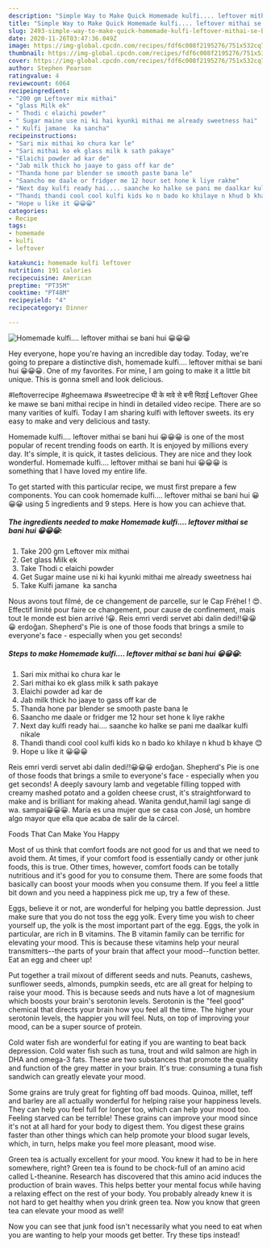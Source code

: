 ```yaml
---
description: "Simple Way to Make Quick Homemade kulfi.... leftover mithai se bani hui 😀😀😀"
title: "Simple Way to Make Quick Homemade kulfi.... leftover mithai se bani hui 😀😀😀"
slug: 2493-simple-way-to-make-quick-homemade-kulfi-leftover-mithai-se-bani-hui
date: 2020-11-26T03:47:36.049Z
image: https://img-global.cpcdn.com/recipes/fdf6c008f2195276/751x532cq70/homemade-kulfi-leftover-mithai-se-bani-hui-😀😀😀-recipe-main-photo.jpg
thumbnail: https://img-global.cpcdn.com/recipes/fdf6c008f2195276/751x532cq70/homemade-kulfi-leftover-mithai-se-bani-hui-😀😀😀-recipe-main-photo.jpg
cover: https://img-global.cpcdn.com/recipes/fdf6c008f2195276/751x532cq70/homemade-kulfi-leftover-mithai-se-bani-hui-😀😀😀-recipe-main-photo.jpg
author: Stephen Pearson
ratingvalue: 4
reviewcount: 6064
recipeingredient:
- "200 gm Leftover mix mithai"
- "glass Milk ek"
- " Thodi c elaichi powder"
- " Sugar maine use ni ki hai kyunki mithai me already sweetness hai"
- " Kulfi jamane  ka sancha"
recipeinstructions:
- "Sari mix mithai ko chura kar le"
- "Sari mithai ko ek glass milk k sath pakaye"
- "Elaichi powder ad kar de"
- "Jab milk thick ho jaaye to gass off kar de"
- "Thanda hone par blender se smooth paste bana le"
- "Saancho me daale or fridger me 12 hour set hone k liye rakhe"
- "Next day kulfi ready hai.... saanche ko halke se pani me daalkar kulfi nikale"
- "Thandi thandi cool cool kulfi kids ko n bado ko khilaye n khud b khaye 😊"
- "Hope u like it 😀😀😀"
categories:
- Recipe
tags:
- homemade
- kulfi
- leftover

katakunci: homemade kulfi leftover 
nutrition: 191 calories
recipecuisine: American
preptime: "PT35M"
cooktime: "PT48M"
recipeyield: "4"
recipecategory: Dinner

---
```



![Homemade kulfi.... leftover mithai se bani hui 😀😀😀](https://img-global.cpcdn.com/recipes/fdf6c008f2195276/751x532cq70/homemade-kulfi-leftover-mithai-se-bani-hui-😀😀😀-recipe-main-photo.jpg)

Hey everyone, hope you're having an incredible day today. Today, we're going to prepare a distinctive dish, homemade kulfi.... leftover mithai se bani hui 😀😀😀. One of my favorites. For mine, I am going to make it a little bit unique. This is gonna smell and look delicious.

#leftoverrecipe #gheemawa #sweetrecipe घी के मावे से बनी मिठाई Leftover Ghee ke mawe se bani mithai recipe in hindi in detailed video recipe. There are so many varities of kulfi. Today I am sharing kulfi with leftover sweets. its ery easy to make and very delicious and tasty.

Homemade kulfi.... leftover mithai se bani hui 😀😀😀 is one of the most popular of recent trending foods on earth. It is enjoyed by millions every day. It's simple, it is quick, it tastes delicious. They are nice and they look wonderful. Homemade kulfi.... leftover mithai se bani hui 😀😀😀 is something that I have loved my entire life.


To get started with this particular recipe, we must first prepare a few components. You can cook homemade kulfi.... leftover mithai se bani hui 😀😀😀 using 5 ingredients and 9 steps. Here is how you can achieve that.

<!--inarticleads1-->

##### The ingredients needed to make Homemade kulfi.... leftover mithai se bani hui 😀😀😀:

1. Take 200 gm Leftover mix mithai
1. Get glass Milk ek
1. Take  Thodi c elaichi powder
1. Get  Sugar maine use ni ki hai kyunki mithai me already sweetness hai
1. Take  Kulfi jamane  ka sancha


Nous avons tout filmé, de ce changement de parcelle, sur le Cap Fréhel ! 😍. Effectif limité pour faire ce changement, pour cause de confinement, mais tout le monde est bien arrivé !😀. Reis emri verdi servet abi dalin dedi!!😀😀😀 erdoğan. Shepherd&#39;s Pie is one of those foods that brings a smile to everyone&#39;s face - especially when you get seconds! 

<!--inarticleads2-->

##### Steps to make Homemade kulfi.... leftover mithai se bani hui 😀😀😀:

1. Sari mix mithai ko chura kar le
1. Sari mithai ko ek glass milk k sath pakaye
1. Elaichi powder ad kar de
1. Jab milk thick ho jaaye to gass off kar de
1. Thanda hone par blender se smooth paste bana le
1. Saancho me daale or fridger me 12 hour set hone k liye rakhe
1. Next day kulfi ready hai.... saanche ko halke se pani me daalkar kulfi nikale
1. Thandi thandi cool cool kulfi kids ko n bado ko khilaye n khud b khaye 😊
1. Hope u like it 😀😀😀


Reis emri verdi servet abi dalin dedi!!😀😀😀 erdoğan. Shepherd&#39;s Pie is one of those foods that brings a smile to everyone&#39;s face - especially when you get seconds! A deeply savoury lamb and vegetable filling topped with creamy mashed potato and a golden cheese crust, it&#39;s straightforward to make and is brilliant for making ahead. Wanita gendut,hamil lagi sange di wa. sampai😀😀😀. María es una mujer que se casa con José, un hombre algo mayor que ella que acaba de salir de la cárcel. 

Foods That Can Make You Happy


Most of us think that comfort foods are not good for us and that we need to avoid them. At times, if your comfort food is essentially candy or other junk foods, this is true. Other times, however, comfort foods can be totally nutritious and it's good for you to consume them. There are some foods that basically can boost your moods when you consume them. If you feel a little bit down and you need a happiness pick me up, try a few of these.

Eggs, believe it or not, are wonderful for helping you battle depression. Just make sure that you do not toss the egg yolk. Every time you wish to cheer yourself up, the yolk is the most important part of the egg. Eggs, the yolk in particular, are rich in B vitamins. The B vitamin family can be terrific for elevating your mood. This is because these vitamins help your neural transmitters--the parts of your brain that affect your mood--function better. Eat an egg and cheer up!

Put together a trail mixout of different seeds and nuts. Peanuts, cashews, sunflower seeds, almonds, pumpkin seeds, etc are all great for helping to raise your mood. This is because seeds and nuts have a lot of magnesium which boosts your brain's serotonin levels. Serotonin is the "feel good" chemical that directs your brain how you feel all the time. The higher your serotonin levels, the happier you will feel. Nuts, on top of improving your mood, can be a super source of protein.

Cold water fish are wonderful for eating if you are wanting to beat back depression. Cold water fish such as tuna, trout and wild salmon are high in DHA and omega-3 fats. These are two substances that promote the quality and function of the grey matter in your brain. It's true: consuming a tuna fish sandwich can greatly elevate your mood. 

Some grains are truly great for fighting off bad moods. Quinoa, millet, teff and barley are all actually wonderful for helping raise your happiness levels. They can help you feel full for longer too, which can help your mood too. Feeling starved can be terrible! These grains can improve your mood since it's not at all hard for your body to digest them. You digest these grains faster than other things which can help promote your blood sugar levels, which, in turn, helps make you feel more pleasant, mood wise.

Green tea is actually excellent for your mood. You knew it had to be in here somewhere, right? Green tea is found to be chock-full of an amino acid called L-theanine. Research has discovered that this amino acid induces the production of brain waves. This helps better your mental focus while having a relaxing effect on the rest of your body. You probably already knew it is not hard to get healthy when you drink green tea. Now you know that green tea can elevate your mood as well!

Now you can see that junk food isn't necessarily what you need to eat when you are wanting to help your moods get better. Try  these tips  instead!


